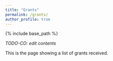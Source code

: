 ```yaml
---
title: "Grants"
permalink: /grants/
author_profile: true
---
```


{% include base_path %}

*TODO-CO: edit contents*

This is the page showing a list of grants received.
